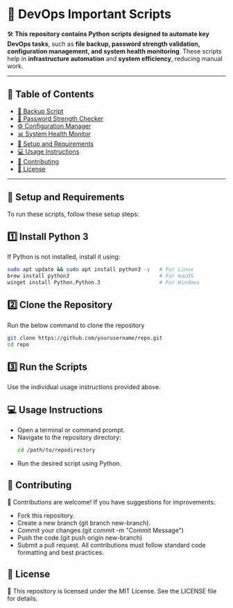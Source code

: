 # **🚀 DevOps Important Scripts**

🛠️ **This repository contains Python scripts designed to automate key DevOps tasks**, such as **file backup, password strength validation, configuration management, and system health monitoring**. These scripts help in **infrastructure automation** and **system efficiency**, reducing manual work.

---

## **📌 Table of Contents**
- [📂 Backup Script](#floppy_disk-backup-script)
- [🔐 Password Strength Checker](#lock-password-strength-checker)
- [⚙️ Configuration Manager](#gear-configuration-manager)
- [📊 System Health Monitor](#chart_with_upwards_trend-system-health-monitor)
- [🔧 Setup and Requirements](#hammer_and_wrench-setup-and-requirements)
- [💻 Usage Instructions](#computer-usage-instructions)
- [🤝 Contributing](#handshake-contributing)
- [📜 License](#scroll-license)

---
## 🔧 Setup and Requirements

To run these scripts, follow these setup steps:

## **1️⃣ Install Python 3**
If Python is not installed, install it using:
```sh
sudo apt update && sudo apt install python3 -y   # For Linux
brew install python3                             # For macOS
winget install Python.Python.3                   # For Windows
```
## **2️⃣ Clone the Repository**
Run the below command to clone the repository
```sh
git clone https://github.com/yourusername/repo.git
cd repo
```
## **3️⃣ Run the Scripts**
Use the individual usage instructions provided above.

## **💻 Usage Instructions**
- Open a terminal or command prompt.
- Navigate to the repository directory:
  ```sh
  cd /path/to/repodirectory
- Run the desired script using Python.
  
## **🤝 Contributing**
🙌 Contributions are welcome! If you have suggestions for improvements:
- Fork this repository.
- Create a new branch (git branch new-branch).
- Commit your changes.(git commit -m "Commit Message")
- Push the code.(git push origin new-branch)
- Submit a pull request.
All contributions must follow standard code formatting and best practices.

## **📜 License**
📄 This repository is licensed under the MIT License. See the LICENSE file for details.



